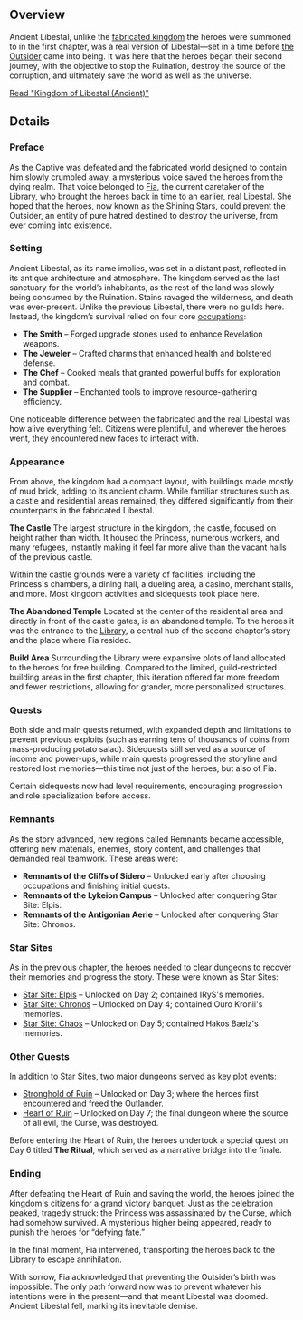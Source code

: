 <!-- title: Kingdom of Libestal (Ancient) -->
<!-- quote: Here, in the distant past, the Outsider was born. -->
<!-- chapters: 1 -->
<!-- images: (Ancient Libestal Overview #1), (Ancient Libestal Overview #2), (Ancient Libestal Overview #3), (Exterior of Libestal Castle), (Interior of Libestal Castle #1), (Interior of Libestal Castle #2), (Interior of Libestal Castle #3), (Interior of Libestal Castle #4), (Ancient Libestal Concept Art) --->
<!-- model: false -->

## Overview

Ancient Libestal, unlike the [fabricated kingdom](#entry:libestal-ficta-entry) the heroes were summoned to in the first chapter, was a real version of Libestal—set in a time before [the Outsider](#entry:outsider-entry) came into being. It was here that the heroes began their second journey, with the objective to stop the Ruination, destroy the source of the corruption, and ultimately save the world as well as the universe.

[Read "Kingdom of Libestal (Ancient)"](#text:libestal-ancient)

## Details

### Preface

As the Captive was defeated and the fabricated world designed to contain him slowly crumbled away, a mysterious voice saved the heroes from the dying realm. That voice belonged to [Fia](#entry:iphania-entry), the current caretaker of the Library, who brought the heroes back in time to an earlier, real Libestal. She hoped that the heroes, now known as the Shining Stars, could prevent the Outsider, an entity of pure hatred destined to destroy the universe, from ever coming into existence.

### Setting

Ancient Libestal, as its name implies, was set in a distant past, reflected in its antique architecture and atmosphere. The kingdom served as the last sanctuary for the world’s inhabitants, as the rest of the land was slowly being consumed by the Ruination. Stains ravaged the wilderness, and death was ever-present. Unlike the previous Libestal, there were no guilds here. Instead, the kingdom’s survival relied on four core [occupations](#entry:jobs-entry):

- **The Smith** – Forged upgrade stones used to enhance Revelation weapons.
- **The Jeweler** – Crafted charms that enhanced health and bolstered defense.
- **The Chef** – Cooked meals that granted powerful buffs for exploration and combat.
- **The Supplier** – Enchanted tools to improve resource-gathering efficiency.

One noticeable difference between the fabricated and the real Libestal was how alive everything felt. Citizens were plentiful, and wherever the heroes went, they encountered new faces to interact with.

### Appearance

From above, the kingdom had a compact layout, with buildings made mostly of mud brick, adding to its ancient charm. While familiar structures such as a castle and residential areas remained, they differed significantly from their counterparts in the fabricated Libestal.

**The Castle**
The largest structure in the kingdom, the castle, focused on height rather than width. It housed the Princess, numerous workers, and many refugees, instantly making it feel far more alive than the vacant halls of the previous castle.

Within the castle grounds were a variety of facilities, including the Princess's chambers, a dining hall, a dueling area, a casino, merchant stalls, and more. Most kingdom activities and sidequests took place here.

**The Abandoned Temple**
Located at the center of the residential area and directly in front of the castle gates, is an abandoned temple. To the heroes it was the entrance to the [Library,](#entry:library-entry) a central hub of the second chapter’s story and the place where Fia resided.

**Build Area**
Surrounding the Library were expansive plots of land allocated to the heroes for free building. Compared to the limited, guild-restricted building areas in the first chapter, this iteration offered far more freedom and fewer restrictions, allowing for grander, more personalized structures.

### Quests

Both side and main quests returned, with expanded depth and limitations to prevent previous exploits (such as earning tens of thousands of coins from mass-producing potato salad). Sidequests still served as a source of income and power-ups, while main quests progressed the storyline and restored lost memories—this time not just of the heroes, but also of Fia.

Certain sidequests now had level requirements, encouraging progression and role specialization before access.

### Remnants

As the story advanced, new regions called Remnants became accessible, offering new materials, enemies, story content, and challenges that demanded real teamwork. These areas were:

- **Remnants of the Cliffs of Sidero** – Unlocked early after choosing occupations and finishing initial quests.
- **Remnants of the Lykeion Campus** – Unlocked after conquering Star Site: Elpis.
- **Remnants of the Antigonian Aerie** – Unlocked after conquering Star Site: Chronos.

### Star Sites

As in the previous chapter, the heroes needed to clear dungeons to recover their memories and progress the story. These were known as Star Sites:

- [Star Site: Elpis](#entry:star-site-elpis-entry) – Unlocked on Day 2; contained IRyS's memories.
- [Star Site: Chronos](#entry:star-site-chronos-entry) – Unlocked on Day 4; contained Ouro Kronii's memories.
- [Star Site: Chaos](#entry:star-site-chaos-entry) – Unlocked on Day 5; contained Hakos Baelz's memories.

### Other Quests

In addition to Star Sites, two major dungeons served as key plot events:

- [Stronghold of Ruin](#entry:stronghold-of-ruin-entry) – Unlocked on Day 3; where the heroes first encountered and freed the Outlander.
- [Heart of Ruin](#entry:heart-of-ruin-entry) – Unlocked on Day 7; the final dungeon where the source of all evil, the Curse, was destroyed.

Before entering the Heart of Ruin, the heroes undertook a special quest on Day 6 titled **The Ritual**, which served as a narrative bridge into the finale.

### Ending

After defeating the Heart of Ruin and saving the world, the heroes joined the kingdom's citizens for a grand victory banquet. Just as the celebration peaked, tragedy struck: the Princess was assassinated by the Curse, which had somehow survived. A mysterious higher being appeared, ready to punish the heroes for “defying fate.”

In the final moment, Fia intervened, transporting the heroes back to the Library to escape annihilation.

With sorrow, Fia acknowledged that preventing the Outsider’s birth was impossible. The only path forward now was to prevent whatever his intentions were in the present—and that meant Libestal was doomed. Ancient Libestal fell, marking its inevitable demise.
